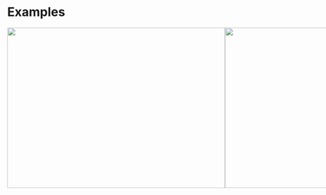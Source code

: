 # Examples

<div style="display: flex;">
  <img style="width:500px; height:370px;" src="https://colorlib.com/wp-content/uploads/sites/2/personalportfolio-free-template.jpeg">
  <img style="width:500px; height:370px;" src="https://passionates.com/wp-content/uploads/2022/01/Google-Store-1.jpg">
  
  <img style="width:500px; height:370px;" src="https://bootstrapmade.com/content/templatefiles/Arsha/Arsha-bootstrap-website-template-md.png">
  <img style="width:500px; height:370px;" src="https://bootstrapmade.com/content/templatefiles/Ninestars/Ninestars-bootstrap-website-template-md.png">
  
  <img style="width:500px; height:370px;" src="https://therichpost.com/wp-content/uploads/2021/05/Vue-3-Bootstrap-5-Ecommerce-Template-Free-Download.png">
  <img style="width:500px; height:370px;" src="https://www.goedit.co.uk/wp-content/uploads/2020/05/Hand_Made-ecommerce-website-template-750x750.png">
  
  <img style="width:500px; height:370px;" src="https://colorlib.com/wp/wp-content/uploads/sites/2/fips-interior-design-portfolio.jpg">
  <img style="width:500px; height:370px;" src="https://149842033.v2.pressablecdn.com/wp-content/uploads/2020/10/Sublime.jpg">
  
  <img style="width:500px; height:370px;" src="https://colorlib.com/wp/wp-content/uploads/sites/2/gaas-free-template.jpg">
  <img style="width:500px; height:370px;" src="https://assets.startbootstrap.com/img/screenshots/premium/sb-ui-kit-pro.jpg">
  
  <img style="width:500px; height:370px;" src="https://bootstrapmade.com/content/templatefiles/NiceAdmin/NiceAdmin-bootstrap-website-template-md.png">
  <img style="width:500px; height:370px;" src="https://149842033.v2.pressablecdn.com/wp-content/uploads/2018/03/atomic-free-simple-website-templates.jpg">
  
  <img style="width:500px; height:370px;" src="https://colorlib.com/wp/wp-content/uploads/sites/2/space-free-template.jpg">
  <img style="width:500px; height:370px;" src="https://bootstrapmade.com/content/templatefiles/Green/Green-bootstrap-website-template.png">
</div>
